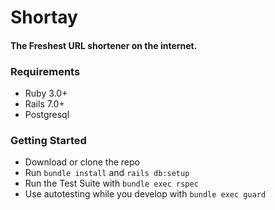 # Shortay

#### The Freshest URL shortener on the internet.

### Requirements 

 - Ruby 3.0+
 - Rails 7.0+
 - Postgresql 

### Getting Started 

- Download or clone the repo
- Run `bundle install` and `rails db:setup`
- Run the Test Suite with `bundle exec rspec` 
- Use autotesting while you develop with `bundle exec guard`
